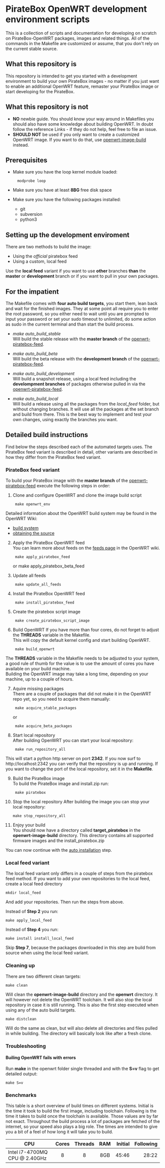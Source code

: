 # PirateBox OpenWRT development environment scripts
This is a collection of scripts and documentation for developing on scratch on PirateBox-OpenWRT packages, images and related things. All of the commands in the Makefile are customized or assume, that you don't rely on the current stable source.

## What this repository is
This repository is intended to get you started with a development environment to build your own PirateBox images - no matter if you just want to enable an additional OpenWRT feature, remaster your PirateBox image or start developing for the PirateBox.

## What this repository is not
* __NO__ newbie guide. You should know your way around in Makefiles you should also have some knowledge about building OpenWRT. In doubt follow the reference Links - if they do not help, feel free to file an issue.
* __SHOULD NOT__ be used if you only want to create a customized OpenWRT image. If you want to do that, use [openwrt-image-build](http://wiki.openwrt.org/doc/howto/obtain.firmware.generate) instead.

## Prerequisites
* Make sure you have the loop kernel module loaded:

        modprobe loop

* Make sure you have at least __8BG__ free disk space
* Make sure you have the following packages installed:
  * git
  * subversion
  * python3

## Setting up the development enviroment
There are two methods to build the image:
* Using the *official* piratebox feed
* Using a custom, local feed

Use the __local feed__ variant if you want to use __other__ branches __than__ the __master__ or __development__ branch or if you want to pull in your own packages.

## For the impatient
The Makefile comes with __four auto build targets__, you start them, lean back and wait for the finished images. They at some point all require you to enter the root password, so you either need to wait until you are prompted to input your password or set your sudo timeout to unlimited, do some action as sudo in the current terminal and than start the build process.

* _make auto_build_stable_     
Will build the stable release with the **master branch** of the [openwrt-piratebox-feed](https://github.com/PirateBox-Dev/openwrt-piratebox-feed).

* _make auto_build_beta_     
Will build the beta release with the **development branch** of the [openwrt-piratebox-feed](https://github.com/PirateBox-Dev/openwrt-piratebox-feed).

* _make auto_build_development_    
Will build a snapshot release, using a local feed including the __develompment branches__ of packages otherwise pulled in via the [openwrt-piratebox-feed](https://github.com/PirateBox-Dev/openwrt-piratebox-feed).

* _make auto_build_local_     
Will build a release using all the packages from the _local_feed_ folder, but without changing branches. It will use all the packages at the set branch and build from there. This is the best way to implement and test your own changes, using exactly the branches you want.

## Detailed build instructions
Find below the steps described each of the automated targets uses.
The PirateBox feed variant is described in detail, other variants are described in how they differ from the PirateBox feed variant.

### PirateBox feed variant
To build your PirateBox image with the __master branch__ of the [openwrt-piratebox-feed](https://github.com/PirateBox-Dev/openwrt-piratebox-feed) execute the following steps in order:
    
1. Clone and configure OpenWRT and clone the image build script
    
        make openwrt_env
Detailed information about the OpenWRT build system may be found in the OpenWRT Wiki:

  * [build system](http://wiki.openwrt.org/doc/howto/buildroot.exigence)
  * [obtaining the source](http://wiki.openwrt.org/doc/howto/buildroot.exigence#downloading.sources)

2. Apply the PirateBox OpenWRT feed     
You can learn more about feeds on the [feeds page](http://wiki.openwrt.org/doc/devel/feeds) in the OpenWRT wiki.

        make apply_piratebox_feed
        
    or
        make apply_piratebox_beta_feed

3. Update all feeds

        make update_all_feeds

4. Install the PirateBox OpenWRT feed

        make install_piratebox_feed

5. Create the piratebox script image

        make create_piratebox_script_image

6. Build OpenWRT
If you have more than four cores, do not forget to adjust the __THREADS__ variable in the Makefile.     
This will copy the default kernel config and start building OpenWRT.

        make build_openwrt
The __THREADS__ variable in the Makefile needs to be adjusted to your system, a good rule of thumb for the value is to use the amount of cores you have available on your build machine.     
Building the OpenWRT image may take a long time, depending on your machine, up to a couple of hours.

7. Aquire missing packages    
There are a couple of packages that did not make it in the OpenWRT repo yet, so you need to acquire them manually:

        make acquire_stable_packages
        
    or
    
        make acquire_beta_packages

8. Start local repository    
After building OpenWRT you can start your local repository:

        make run_repository_all
This will start a python http server on port __2342__.
If you now surf to http://localhost:2342 you can verify that the repository is up and running.
If you want to change the port of the local repository, set it in the __Makefile__.

9. Build the PirateBox image     
To build the PirateBox image and install.zip run:

        make piratebox

10. Stop the local repository
After building the image you can stop your local repository:

        make stop_repository_all

11. Enjoy your build     
You should now have a directory called __target_piratebox__ in the __openwrt-image-build__ directory.
This directory contains all supported firmware images and the install_piratebox.zip

You can now continue with the [auto installation](http://piratebox.cc/openwrt:diy) step.

### Local feed variant
The local feed variant only differs in a couple of steps from the piratebox feed method.
If you want to add your own repositories to the local feed, create a local feed directory

    mkdir local_feed

And add your repositories. Then run the steps from above.

Instead of __Step 2__ you run:

    make apply_local_feed

Instead of __Step 4__ you run:

    make install install_local_feed

Skip __Step 7__, because the packages downloaded in this step are build from source when using the local feed variant. 

### Cleaning up
There are two different clean targets:     

    make clean
    
Will clean the __openwrt-image-build__ directory and the __openwrt__ directory. It will however not delete the OpenWRT toolchain. It will also stop the local repository in case it is still running. This is also the first step executed when using any of the auto build targets.

    make distclean
    
Will do the same as clean, but will also delete all directories and files pulled in while building. The directory will basically look like after a fresh clone.

### Troubleshooting
#### Builing OpenWRT fails with errors
Run __make__ in the openwrt folder single threaded and with the __S=v__ flag to get detailed output:

    make S=v

### Benchmarks
This table is a short overview of build times on different systems. Initial is the time it took to build the first image, including toolchain. Following is the time it takes to build once the toolchain is available. Those values are by far not exact. Throughout the build process a lot of packages are fetched of the internet, so your speed also plays a big role. The times are intended to give you a bit of a feel of how long it will take you to build.

| CPU                         | Cores | Threads | RAM | Initial | Following |
|-----------------------------|:-----:|:-------:|:---:|--------:|----------:|
|Intel i7-4700MQ CPU @ 2.40GHz|8      |8        |8GB  |45:46    |28:22      |
